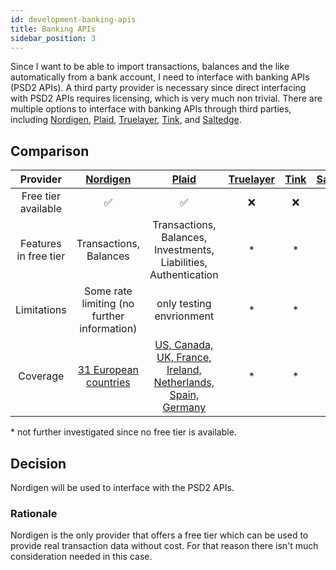 ```yaml
---
id: development-banking-apis
title: Banking APIs
sidebar_position: 3
---
```


Since I want to be able to import transactions, balances and the like automatically from a bank account, I need to interface with banking APIs (PSD2 APIs).
A third party provider is necessary since direct interfacing with PSD2 APIs requires licensing, which is very much non trivial.
There are multiple options to interface with banking APIs through third parties, including [Nordigen](https://nordigen.com/en/), [Plaid](https://plaid.com/), [Truelayer](https://truelayer.com/), [Tink](https://tink.com/), and [Saltedge](https://www.saltedge.com/products/account_information/coverage).

## Comparison

|       Provider        |    [Nordigen](https://nordigen.com/en/)     |                   [Plaid](https://plaid.com/)                    | [Truelayer](https://truelayer.com/) | [Tink](https://tink.com/) | [Saltedge](https://www.saltedge.com/products/account_information/coverage) |
| :-------------------: | :-----------------------------------------: | :--------------------------------------------------------------: | :---------------------------------: | :-----------------------: | :------------------------------------------------------------------------: |
|  Free tier available  |                     ✅                      |                                ✅                                |                 ❌                  |            ❌             |                                     ❌                                     |
| Features in free tier |           Transactions, Balances            | Transactions, Balances, Investments, Liabilities, Authentication |                 \*                  |            \*             |                                     \*                                     |
|      Limitations      | Some rate limiting (no further information) |                     only testing envrionment                     |                 \*                  |            \*             |                                     \*                                     |
|       Coverage        |            [31 European countries](https://nordigen.com/en/coverage/)            |   [US, Canada, UK, France, Ireland, Netherlands, Spain, Germany](https://plaid.com/global/)   |                 \*                  |            \*             |                                     \*                                     |

\* not further investigated since no free tier is available.

## Decision

Nordigen will be used to interface with the PSD2 APIs.

### Rationale

Nordigen is the only provider that offers a free tier which can be used to provide real transaction data without cost.
For that reason there isn't much consideration needed in this case.
